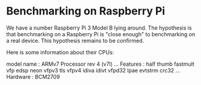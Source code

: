 # Benchmarking on Raspberry Pi

We have a number Raspberry Pi 3 Model B lying around. The hypothesis is that
benchmarking on a Raspberry Pi is "close enough" to benchmarking on a real
device. This hypothesis remains to be confirmed.

Here is some information about their CPUs:

  model name  : ARMv7 Processor rev 4 (v7l)
  ...
  Features  : half thumb fastmult vfp edsp neon vfpv3 tls vfpv4 idiva idivt vfpd32 lpae evtstrm crc32
  ...
  Hardware  : BCM2709

